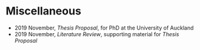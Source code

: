 # Miscellaneous

- 2019 November, _Thesis Proposal_, for PhD at the University of Auckland
- 2019 November, _Literature Review_, supporting material for _Thesis Proposal_